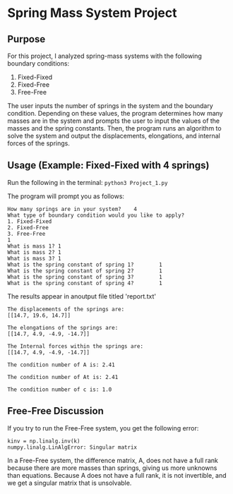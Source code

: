 # Spring Mass System Project

## Purpose
For this project, I analyzed spring-mass systems with the following boundary conditions: 
1. Fixed-Fixed
2. Fixed-Free
3. Free-Free

The user inputs the number of springs in the system and the boundary condition. Depending on these values, the program determines how many masses are in the system and prompts the user to input the values of the masses and the spring constants. Then, the program runs an algorithm to solve the system and output the displacements, elongations, and internal forces of the springs.

## Usage (Example: Fixed-Fixed with 4 springs)
Run the following in the terminal:
```python3 Project_1.py```

The program will prompt you as follows:
```
How many springs are in your system?    4
What type of boundary condition would you like to apply?
1. Fixed-Fixed
2. Fixed-Free
3. Free-Free
1
What is mass 1? 1
What is mass 2? 1
What is mass 3? 1
What is the spring constant of spring 1?        1
What is the spring constant of spring 2?        1
What is the spring constant of spring 3?        1
What is the spring constant of spring 4?        1
```

The results appear in anoutput file titled 'report.txt'

```
The displacements of the springs are:
[[14.7, 19.6, 14.7]]

The elongations of the springs are:
[[14.7, 4.9, -4.9, -14.7]]

The Internal forces within the springs are:
[[14.7, 4.9, -4.9, -14.7]]

The condition number of A is: 2.41

The condition number of At is: 2.41

The condition number of c is: 1.0
```

## Free-Free Discussion
If you try to run the Free-Free system, you get the following error:
```
kinv = np.linalg.inv(k)
numpy.linalg.LinAlgError: Singular matrix
```
In a Free-Free system, the difference matrix, A, does not have a full rank because there are more masses than springs, giving us more unknowns than equations. Because A does not have a full rank, it is not invertible, and we get a singular matrix that is unsolvable.
